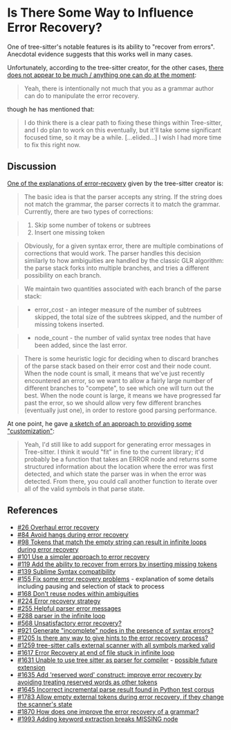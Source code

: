 # Is There Some Way to Influence Error Recovery?

One of tree-sitter's notable features is its ability to "recover from
errors".  Anecdotal evidence suggests that this works well in many
cases.

Unfortunately, according to the tree-sitter creator, for the other
cases, [there does not appear to be much / anything one can do at the
moment](https://github.com/tree-sitter/tree-sitter/issues/1870#issuecomment-1248659929):

> Yeah, there is intentionally not much that you as a grammar author
> can do to manipulate the error recovery.

though he has mentioned that:

> I do think there is a clear path to fixing these things within
> Tree-sitter, and I do plan to work on this eventually, but it'll
> take some significant focused time, so it may be a
> while. [...elided...] I wish I had more time to fix this right now.

## Discussion

[One of the explanations of
error-recovery](https://github.com/tree-sitter/tree-sitter/issues/224#issuecomment-436731626)
given by the tree-sitter creator is:

> The basic idea is that the parser accepts any string. If the string
> does not match the grammar, the parser corrects it to match the
> grammar. Currently, there are two types of corrections:

> 1. Skip some number of tokens or subtrees
> 2. Insert one missing token

> Obviously, for a given syntax error, there are multiple combinations
> of corrections that would work. The parser handles this decision
> similarly to how ambiguities are handled by the classic GLR
> algorithm: the parse stack forks into multiple branches, and tries a
> different possibility on each branch.

> We maintain two quantities associated with each branch of the parse stack:

> * error_cost - an integer measure of the number of subtrees skipped,
>   the total size of the subtrees skipped, and the number of missing
>   tokens inserted.

> * node_count - the number of valid syntax tree nodes that have been
>   added, since the last error.

> There is some heuristic logic for deciding when to discard branches
> of the parse stack based on their error cost and their node
> count. When the node count is small, it means that we've just
> recently encountered an error, so we want to allow a fairly large
> number of different branches to "compete", to see which one will
> turn out the best. When the node count is large, it means we have
> progressed far past the error, so we should allow very few different
> branches (eventually just one), in order to restore good parsing
> performance.

At one point, he gave [a sketch of an approach to providing some
"customization"](https://github.com/tree-sitter/tree-sitter/issues/1631#issuecomment-1028167981):

> Yeah, I'd still like to add support for generating error messages in
> Tree-sitter. I think it would "fit" in fine to the current library;
> it'd probably be a function that takes an ERROR node and returns
> some structured information about the location where the error was
> first detected, and which state the parser was in when the error was
> detected. From there, you could call another function to iterate
> over all of the valid symbols in that parse state.

## References

* [#26 Overhaul error
  recovery](https://github.com/tree-sitter/tree-sitter/pull/26)
* [#84 Avoid hangs during error
  recovery](https://github.com/tree-sitter/tree-sitter/pull/84)
* [#98 Tokens that match the empty string can result in infinite loops
  during error
  recovery](https://github.com/tree-sitter/tree-sitter/issues/98)
* [#101 Use a simpler approach to error
  recovery](https://github.com/tree-sitter/tree-sitter/pull/101)
* [#119 Add the ability to recover from errors by inserting missing
  tokens](https://github.com/tree-sitter/tree-sitter/pull/119)
* [#139 Sublime Syntax
  compatibility](https://github.com/tree-sitter/tree-sitter/issues/139)
* [#155 Fix some error recovery
  problems](https://github.com/tree-sitter/tree-sitter/pull/155) -
  explanation of some details including pausing and selection of stack
  to process
* [#168 Don't reuse nodes within
  ambiguities](https://github.com/tree-sitter/tree-sitter/pull/168)
* [#224 Error recovery
  strategy](https://github.com/tree-sitter/tree-sitter/issues/224)
* [#255 Helpful parser error
  messages](https://github.com/tree-sitter/tree-sitter/issues/255)
* [#288 parser in the infinite
  loop](https://github.com/tree-sitter/tree-sitter/issues/288)
* [#568 Unsatisfactory error
  recovery?](https://github.com/tree-sitter/tree-sitter/issues/1870)
* [#921 Generate "incomplete" nodes in the presence of syntax
  errors?](https://github.com/tree-sitter/tree-sitter/issues/923)
* [#1205 Is there any way to give hints to the error recovery
  process?](https://github.com/tree-sitter/tree-sitter/discussions/1205)
* [#1259 tree-sitter calls external scanner with all symbols marked
  valid](https://github.com/tree-sitter/tree-sitter/issues/1259)
* [#1617 Error Recovery at end of file stuck in infinite
  loop](https://github.com/tree-sitter/tree-sitter/issues/1617)
* [#1631 Unable to use tree sitter as parser for
  compiler](https://github.com/tree-sitter/tree-sitter/issues/1631) -
  [possible future
  extension](https://github.com/tree-sitter/tree-sitter/issues/1631#issuecomment-1028167981)
* [#1635 Add 'reserved word' construct: improve error recovery by
  avoiding treating reserved words as other
  tokens](https://github.com/tree-sitter/tree-sitter/pull/1635)
* [#1645 Incorrect incremental parse result found in Python test
  corpus](https://github.com/tree-sitter/tree-sitter/issues/1645)
* [#1783 Allow empty external tokens during error recovery, if they
  change the scanner's
  state](https://github.com/tree-sitter/tree-sitter/pull/1783)
* [#1870 How does one improve the error recovery of a
  grammar?](https://github.com/tree-sitter/tree-sitter/issues/1870)
* [#1993 Adding keyword extraction breaks MISSING
  node](https://github.com/tree-sitter/tree-sitter/issues/1993)
  
